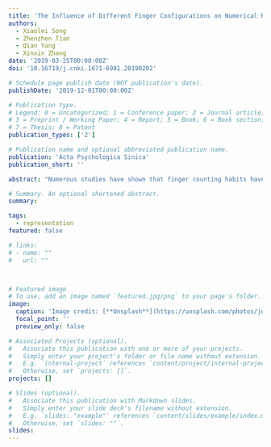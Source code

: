 ```yaml
---
title: 'The Influence of Different Finger Configurations on Numerical Representation'
authors:
  - Xiaolei Song
  - Zhenzhen Tian
  - Qian Yang
  - Xinxin Zhang
date: '2019-03-25T00:00:00Z'
doi: '10.16719/j.cnki.1671-6981.20190202'

# Schedule page publish date (NOT publication's date).
publishDate: '2019-12-01T00:00:00Z'

# Publication type.
# Legend: 0 = Uncategorized; 1 = Conference paper; 2 = Journal article;
# 3 = Preprint / Working Paper; 4 = Report; 5 = Book; 6 = Book section;
# 7 = Thesis; 8 = Patent
publication_types: ['2']

# Publication name and optional abbreviated publication name.
publication: 'Acta Psychologica Sinica'
publication_short: ''

abstract: "Numerous studies have shown that finger counting habits have some influences on number processing performance.There are two different finger configurationng representation,which automatically activate number semantics.Whereas noncanonical configurations belongs to summation coding,which activates number perceptual level.Under the Chinese culture context,the finger numeral representation has its special connotation,especially the representations of larger numbers.In order to clarify the peculiarsponse Box and an external microphone device.The experimental procedure was as follows:at each trial,the 500 millisecond fixation point was presented at first.Then a 49 milliollowed by the same 49 millisecond masking stimulus.Finally,the target stimulus (Arabic number)was presented for 1500 milliseconds,and the subject was required to verballyreport the presented number as quickly as possible while ensuring correctness.In Experiment 2,as canonical configurations,Chinese finger numerical representations was used.The purpose of this experiment was to further investigate the influences of different configurations of both hands on the large number(5~9)of cognitive processing.The resultong main distance effect for both the left and right sides of the regression line,which suggested the activation of a place coding representation,and it showed semantic features.For non-canonical configurations,we found a distance effect only for the right side of the regression line when targets were larger than primes,but a flat distance effect for thete the influence of the finger number configurations on the number recognition in Chinese cultural context.The results above support the embodied numerosity theory as well asthe computational model."

# Summary. An optional shortened abstract.
summary: 

tags:
  - representation
featured: false

# links:
# - name: ""
#   url: ""



# Featured image
# To use, add an image named `featured.jpg/png` to your page's folder.
image:
  caption: 'Image credit: [**Unsplash**](https://unsplash.com/photos/jdD8gXaTZsc)'
  focal_point: ''
  preview_only: false

# Associated Projects (optional).
#   Associate this publication with one or more of your projects.
#   Simply enter your project's folder or file name without extension.
#   E.g. `internal-project` references `content/project/internal-project/index.md`.
#   Otherwise, set `projects: []`.
projects: []

# Slides (optional).
#   Associate this publication with Markdown slides.
#   Simply enter your slide deck's filename without extension.
#   E.g. `slides: "example"` references `content/slides/example/index.md`.
#   Otherwise, set `slides: ""`.
slides:
---
```


